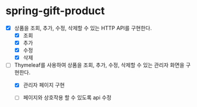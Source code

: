 # spring-gift-product
- [x] 상품을 조회, 추가, 수정, 삭제할 수 있는 HTTP API를 구현한다.
  - [x] 조회
  - [x] 추가
  - [x] 수정
  - [x] 삭제
- [ ] Thymeleaf를 사용하여 상품을 조회, 추가, 수정, 삭제할 수 있는 관리자 화면을 구현한다.
  - [x] 관리자 페이지 구현
  - [ ] 페이지와 상호작용 할 수 있도록 api 수정

